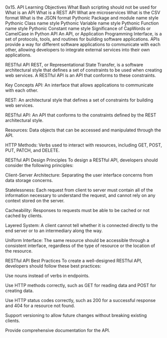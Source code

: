 0x15. API
Learning Objectives
What Bash scripting should not be used for
What is an API
What is a REST API
What are microservices
What is the CSV format
What is the JSON format
Pythonic Package and module name style
Pythonic Class name style
Pythonic Variable name style
Pythonic Function name style
Pythonic Constant name style
Significance of CapWords or CamelCase in Python
API
An API, or Application Programming Interface, is a set of protocols, tools, and routines for building software applications. APIs provide a way for different software applications to communicate with each other, allowing developers to integrate external services into their own applications.

RESTful API
REST, or Representational State Transfer, is a software architectural style that defines a set of constraints to be used when creating web services. A RESTful API is an API that conforms to these constraints.

Key Concepts
API: An interface that allows applications to communicate with each other.

REST: An architectural style that defines a set of constraints for building web services.

RESTful API: An API that conforms to the constraints defined by the REST architectural style.

Resources: Data objects that can be accessed and manipulated through the API.

HTTP Methods: Verbs used to interact with resources, including GET, POST, PUT, PATCH, and DELETE.

RESTful API Design Principles
To design a RESTful API, developers should consider the following principles:

Client-Server Architecture: Separating the user interface concerns from data storage concerns.

Statelessness: Each request from client to server must contain all of the information necessary to understand the request, and cannot rely on any context stored on the server.

Cacheability: Responses to requests must be able to be cached or not cached by clients.

Layered System: A client cannot tell whether it is connected directly to the end server or to an intermediary along the way.

Uniform Interface: The same resource should be accessible through a consistent interface, regardless of the type of resource or the location of the resource.

RESTful API Best Practices
To create a well-designed RESTful API, developers should follow these best practices:

Use nouns instead of verbs in endpoints.

Use HTTP methods correctly, such as GET for reading data and POST for creating data.

Use HTTP status codes correctly, such as 200 for a successful response and 404 for a resource not found.

Support versioning to allow future changes without breaking existing clients.

Provide comprehensive documentation for the API.
